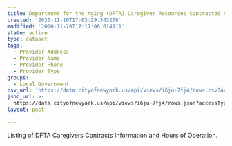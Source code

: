 ```yaml
---
title: Department for the Aging (DFTA) Caregiver Resources Contracted Providers
created: '2020-11-10T17:03:29.343208'
modified: '2020-11-20T17:17:06.014111'
state: active
type: dataset
tags:
  - Provider Address
  - Provider Name
  - Provider Phone
  - Provider Type
groups:
  - Local Government
csv_url: 'https://data.cityofnewyork.us/api/views/i6ju-7fj4/rows.csv?accessType=DOWNLOAD'
json_url: >-
  https://data.cityofnewyork.us/api/views/i6ju-7fj4/rows.json?accessType=DOWNLOAD
layout: post

---
```

Listing of DFTA Caregivers Contracts Information and Hours of Operation.
